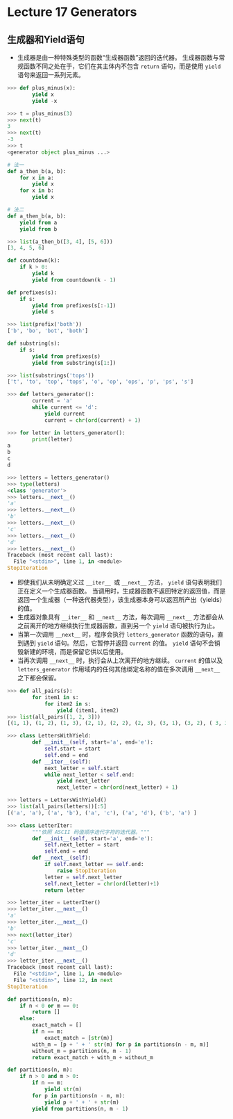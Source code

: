 # Lecture 17 Generators
## 生成器和Yield语句
* 生成器是由一种特殊类型的函数“生成器函数”返回的迭代器。 生成器函数与常规函数不同之处在于，它们在其主体内不包含 `return` 语句，而是使用 `yield` 语句来返回一系列元素。
```python
>>> def plus_minus(x):
        yield x
        yield -x

>>> t = plus_minus(3)
>>> next(t)
3
>>> next(t)
-3
>>> t
<generator object plus_minus ...>
```
```python
# 法一
def a_then_b(a, b):
    for x in a:
        yield x
    for x in b:
        yield x

# 法二
def a_then_b(a, b):
    yield from a
    yield from b

>>> list(a_then_b([3, 4], [5, 6]))
[3, 4, 5, 6]
```
```python
def countdown(k):
    if k > 0:
        yield k
        yield from countdown(k - 1)
```
```python
def prefixes(s):
    if s:
        yield from prefixes(s[:-1])
        yield s

>>> list(prefix('both'))
['b', 'bo', 'bot', 'both']

def substring(s):
    if s:
        yield from prefixes(s)
        yield from substring(s[1:])

>>> list(substrings('tops'))
['t', 'to', 'top', 'tops', 'o', 'op', 'ops', 'p', 'ps', 's']
```
```python
>>> def letters_generator():
        current = 'a'
        while current <= 'd':
            yield current
            current = chr(ord(current) + 1)

>>> for letter in letters_generator():
        print(letter)
a
b
c
d

>>> letters = letters_generator()
>>> type(letters)
<class 'generator'>
>>> letters.__next__()
'a'
>>> letters.__next__()
'b'
>>> letters.__next__()
'c'
>>> letters.__next__()
'd'
>>> letters.__next__()
Traceback (most recent call last):
  File "<stdin>", line 1, in <module>
StopIteration
```
* 即使我们从未明确定义过 `__iter__ `或 `__next__` 方法， `yield` 语句表明我们正在定义一个生成器函数。 当调用时，生成器函数不返回特定的返回值，而是返回一个生成器（一种迭代器类型），该生成器本身可以返回所产出（yields）的值。
* 生成器对象具有 `__iter__` 和 `__next__` 方法，每次调用 `__next__` 方法都会从之前离开的地方继续执行生成器函数，直到另一个 `yield` 语句被执行为止。
* 当第一次调用 `__next__` 时，程序会执行 `letters_generator` 函数的语句，直到遇到 `yield` 语句。然后，它暂停并返回 `current` 的值。 `yield` 语句不会销毁新建的环境，而是保留它供以后使用。
* 当再次调用 `__next__` 时，执行会从上次离开的地方继续。 `current` 的值以及 `letters_generator` 作用域内的任何其他绑定名称的值在多次调用 `__next__` 之下都会保留。
```python
>>> def all_pairs(s):
        for item1 in s:
            for item2 in s:
                yield (item1, item2)
>>> list(all_pairs([1, 2, 3]))
[(1, 1), (1, 2), (1, 3), (2, 1), (2, 2), (2, 3), (3, 1), (3, 2), ( 3, 3)]
```
```python
>>> class LettersWithYield:
        def __init__(self, start='a', end='e'):
            self.start = start
            self.end = end
        def __iter__(self):
            next_letter = self.start
            while next_letter < self.end:
                yield next_letter
                next_letter = chr(ord(next_letter) + 1)

>>> letters = LettersWithYield()
>>> list(all_pairs(letters))[:5]
[('a', 'a'), ('a', 'b'), ('a', 'c'), ('a', 'd'), ('b', 'a') ]
```
```python
>>> class LetterIter:
        """依照 ASCII 码值顺序迭代字符的迭代器。"""
        def __init__(self, start='a', end='e'):
            self.next_letter = start
            self.end = end
        def __next__(self):
            if self.next_letter == self.end:
                raise StopIteration
            letter = self.next_letter
            self.next_letter = chr(ord(letter)+1)
            return letter

>>> letter_iter = LetterIter()
>>> letter_iter.__next__()
'a'
>>> letter_iter.__next__()
'b'
>>> next(letter_iter)
'c'
>>> letter_iter.__next__()
'd'
>>> letter_iter.__next__()
Traceback (most recent call last):
  File "<stdin>", line 1, in <module>
  File "<stdin>", line 12, in next
StopIteration
```
```python
def partitions(n, m):
    if n < 0 or m == 0:
        return []
    else:
        exact_match = []
        if n == m:
            exact_match = [str(m)]
        with_m = [p + ' + ' str(m) for p in partitions(n - m, m)]
        without_m = partitions(n, m - 1)
        return exact_match + with_m + without_m

def partitions(n, m):
    if n > 0 and m > 0:
        if n == m:
            yield str(m)
        for p in partitions(n - m, m):
            yield p + ' + ' + str(m)
        yield from partitions(n, m - 1)
```